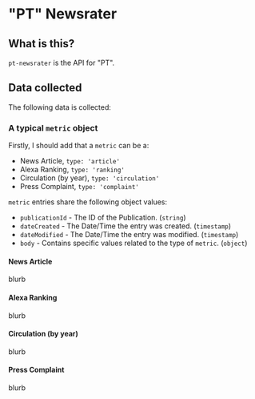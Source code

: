 # "PT" Newsrater

## What is this?
`pt-newsrater` is the API for "PT".

## Data collected
The following data is collected:

### A typical `metric` object
Firstly, I should add that a `metric` can be a:
* News Article, `type: 'article'`
* Alexa Ranking, `type: 'ranking'`
* Circulation (by year), `type: 'circulation'`
* Press Complaint, `type: 'complaint'`

`metric` entries share the following object values:
* `publicationId` - The ID of the Publication. (`string`)
* `dateCreated` - The Date/Time the entry was created. (`timestamp`)
* `dateModified` - The Date/Time the entry was modified. (`timestamp`)
* `body` - Contains specific values related to the type of `metric`. (`object`)

#### News Article
blurb

#### Alexa Ranking
blurb

#### Circulation (by year)
blurb

#### Press Complaint
blurb
